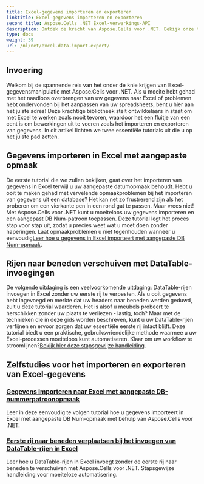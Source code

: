```yaml
---
title: Excel-gegevens importeren en exporteren
linktitle: Excel-gegevens importeren en exporteren
second_title: Aspose.Cells .NET Excel-verwerkings-API
description: Ontdek de kracht van Aspose.Cells voor .NET. Bekijk onze tutorials om Excel-gegevens eenvoudig en efficiënt te importeren en exporteren.
type: docs
weight: 39
url: /nl/net/excel-data-import-export/
---
```

## Invoering

Welkom bij de spannende reis van het onder de knie krijgen van Excel-gegevensmanipulatie met Aspose.Cells voor .NET. Als u moeite hebt gehad met het naadloos overbrengen van uw gegevens naar Excel of problemen hebt ondervonden bij het aanpassen van uw spreadsheets, bent u hier aan het juiste adres! Deze krachtige bibliotheek stelt ontwikkelaars in staat om met Excel te werken zoals nooit tevoren, waardoor het een fluitje van een cent is om bewerkingen uit te voeren zoals het importeren en exporteren van gegevens. In dit artikel lichten we twee essentiële tutorials uit die u op het juiste pad zetten.

## Gegevens importeren in Excel met aangepaste opmaak

 De eerste tutorial die we zullen bekijken, gaat over het importeren van gegevens in Excel terwijl u uw aangepaste datumopmaak behoudt. Hebt u ooit te maken gehad met vervelende opmaakproblemen bij het importeren van gegevens uit een database? Het kan net zo frustrerend zijn als het proberen om een vierkante pen in een rond gat te passen. Maar vrees niet! Met Aspose.Cells voor .NET kunt u moeiteloos uw gegevens importeren en een aangepast DB Num-patroon toepassen. Deze tutorial legt het proces stap voor stap uit, zodat u precies weet wat u moet doen zonder haperingen. Laat opmaakproblemen u niet tegenhouden wanneer u eenvoudig[Leer hoe u gegevens in Excel importeert met aangepaste DB Num-opmaak](./import-data-to-worksheet-in-excel-with-specified-db-num-custom-pattern-formatting/).

## Rijen naar beneden verschuiven met DataTable-invoegingen

De volgende uitdaging is een veelvoorkomende uitdaging: DataTable-rijen invoegen in Excel zonder uw eerste rij te verpesten. Als u ooit gegevens hebt ingevoegd en merkte dat uw headers naar beneden werden geduwd, zult u deze tutorial waarderen. Het is alsof u meubels probeert te herschikken zonder uw plaats te verliezen - lastig, toch? Maar met de technieken die in deze gids worden beschreven, kunt u uw DataTable-rijen verfijnen en ervoor zorgen dat uw essentiële eerste rij intact blijft. Deze tutorial biedt u een praktische, gebruiksvriendelijke methode waarmee u uw Excel-processen moeiteloos kunt automatiseren. Klaar om uw workflow te stroomlijnen?[Bekijk hier deze stapsgewijze handleiding](./shift-first-row-down-when-inserting-cells-datatable-rows-in-excel/).

## Zelfstudies voor het importeren en exporteren van Excel-gegevens
### [Gegevens importeren naar Excel met aangepaste DB-nummerpatroonopmaak](./import-data-to-worksheet-in-excel-with-specified-db-num-custom-pattern-formatting/)
Leer in deze eenvoudig te volgen tutorial hoe u gegevens importeert in Excel met aangepaste DB Num-opmaak met behulp van Aspose.Cells voor .NET.
### [Eerste rij naar beneden verplaatsen bij het invoegen van DataTable-rijen in Excel](./shift-first-row-down-when-inserting-cells-datatable-rows-in-excel/)
Leer hoe u DataTable-rijen in Excel invoegt zonder de eerste rij naar beneden te verschuiven met Aspose.Cells voor .NET. Stapsgewijze handleiding voor moeiteloze automatisering.
